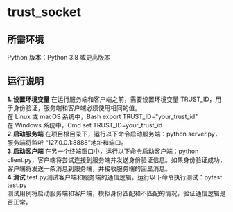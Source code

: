 # trust_socket
## 所需环境
Python 版本：Python 3.8 或更高版本
## 运行说明
**1. 设置环境变量**
在运行服务端和客户端之前，需要设置环境变量 TRUST_ID，用于身份验证，服务端和客户端必须使用相同的值。  
在 Linux 或 macOS 系统中，Bash export TRUST_ID="your_trust_id"  
在 Windows 系统中，Cmd set TRUST_ID=your_trust_id  
**2.启动服务端**
在项目根目录下，运行以下命令启动服务端：python server.py，服务端将监听 “127.0.0.1:8888”地址和端口。  
**3.启动客户端**
在另一个终端窗口中，运行以下命令启动客户端：python client.py，客户端将尝试连接到服务端并发送身份验证信息。如果身份验证成功，客户端将发送一条消息到服务端，并接收服务端的回显消息。  
**4.测试**
test.py测试客户端和服务端的通信逻辑。运行以下命令执行测试：pytest test.py  
测试用例将启动服务端和客户端，模拟身份匹配和不匹配的情况，验证通信逻辑是否正常。  
